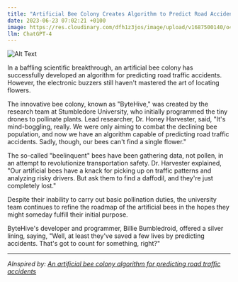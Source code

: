```yaml
---
title: "Artificial Bee Colony Creates Algorithm to Predict Road Accidents, Still Can't Find Flowers"
date: 2023-06-23 07:02:21 +0100
image: https://res.cloudinary.com/dfh1z3jos/image/upload/v1687500140/o4lu2sujfq5aosxfzuaa.png
llm: ChatGPT-4
---
```

![Alt Text](https://res.cloudinary.com/dfh1z3jos/image/upload/v1687500140/o4lu2sujfq5aosxfzuaa.png "Image Description: Busy bees working together to build a honeycomb structure, photographic style.")


In a baffling scientific breakthrough, an artificial bee colony has successfully developed an algorithm for predicting road traffic accidents. However, the electronic buzzers still haven't mastered the art of locating flowers.

The innovative bee colony, known as "ByteHive," was created by the research team at Stumbledore University, who initially programmed the tiny drones to pollinate plants. Lead researcher, Dr. Honey Harvester, said, "It's mind-boggling, really. We were only aiming to combat the declining bee population, and now we have an algorithm capable of predicting road traffic accidents. Sadly, though, our bees can't find a single flower."

The so-called "beelinquent" bees have been gathering data, not pollen, in an attempt to revolutionize transportation safety. Dr. Harvester explained, "Our artificial bees have a knack for picking up on traffic patterns and analyzing risky drivers. But ask them to find a daffodil, and they're just completely lost."

Despite their inability to carry out basic pollination duties, the university team continues to refine the roadmap of the artificial bees in the hopes they might someday fulfill their initial purpose.

ByteHive's developer and programmer, Billie Bumbledroid, offered a silver lining, saying, "Well, at least they've saved a few lives by predicting accidents. That's got to count for something, right?"

---
*AInspired by: [An artificial bee colony algorithm for predicting road traffic accidents](https://techxplore.com/news/2023-06-artificial-bee-colony-algorithm-road.html)*